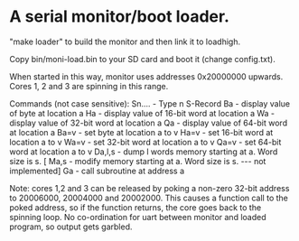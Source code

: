 # A serial monitor/boot loader.

"make loader" to build the monitor and then link it to loadhigh.

Copy bin/moni-load.bin to your SD card and boot it (change config.txt).

When started in this way, monitor uses addresses 0x20000000 upwards. Cores 1, 2 and 3 are spinning in this range.

Commands (not case sensitive):
	Sn....	- Type n S-Record 
	Ba		- display value of byte at location a
	Ha		- display value of 16-bit word at location a
	Wa		- display value of 32-bit word at location a
	Qa		- display value of 64-bit word at location a
	Ba=v	- set byte at location a to v
	Ha=v	- set 16-bit word at location a to v
	Wa=v	- set 32-bit word at location a to v
	Qa=v	- set 64-bit word at location a to v
	Da,l,s	- dump l words memory starting at a. Word size is s.
[	Ma,s	- modify memory starting at a. Word size is s.    --- not implemented]
	Ga		- call subroutine at address a

Note: cores 1,2 and 3 can be released by poking a non-zero 32-bit address to
20006000, 20004000 and 20002000. This causes a function call to the poked address, so
if the function returns, the core goes back to the spinning loop.
No co-ordination for uart between monitor and loaded program, so output gets garbled.
